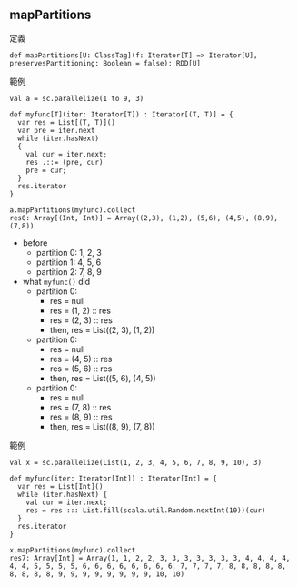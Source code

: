 ## mapPartitions

定義
```
def mapPartitions[U: ClassTag](f: Iterator[T] => Iterator[U], preservesPartitioning: Boolean = false): RDD[U]
```

範例
```
val a = sc.parallelize(1 to 9, 3)

def myfunc[T](iter: Iterator[T]) : Iterator[(T, T)] = {
  var res = List[(T, T)]()
  var pre = iter.next
  while (iter.hasNext)
  {
    val cur = iter.next;
    res .::= (pre, cur)
    pre = cur;
  }
  res.iterator
}

a.mapPartitions(myfunc).collect
res0: Array[(Int, Int)] = Array((2,3), (1,2), (5,6), (4,5), (8,9), (7,8))
```
- before
    - partition 0: 1, 2, 3
    - partition 1: 4, 5, 6
    - partition 2: 7, 8, 9
- what ```myfunc()``` did
    - partition 0:
        - res = null 
        - res = (1, 2) :: res
        - res = (2, 3) :: res
        - then, res = List((2, 3), (1, 2))
    - partition 0:
        - res = null 
        - res = (4, 5) :: res
        - res = (5, 6) :: res
        - then, res = List((5, 6), (4, 5))
    - partition 0:
        - res = null 
        - res = (7, 8) :: res
        - res = (8, 9) :: res
        - then, res = List((8, 9), (7, 8))

範例
```
val x = sc.parallelize(List(1, 2, 3, 4, 5, 6, 7, 8, 9, 10), 3)

def myfunc(iter: Iterator[Int]) : Iterator[Int] = {
  var res = List[Int]()
  while (iter.hasNext) {
    val cur = iter.next;
    res = res ::: List.fill(scala.util.Random.nextInt(10))(cur)
  }
  res.iterator
}

x.mapPartitions(myfunc).collect
res7: Array[Int] = Array(1, 1, 2, 2, 3, 3, 3, 3, 3, 3, 3, 4, 4, 4, 4, 4, 4, 5, 5, 5, 5, 6, 6, 6, 6, 6, 6, 6, 6, 7, 7, 7, 7, 8, 8, 8, 8, 8, 8, 8, 8, 8, 9, 9, 9, 9, 9, 9, 9, 9, 10, 10)
```
